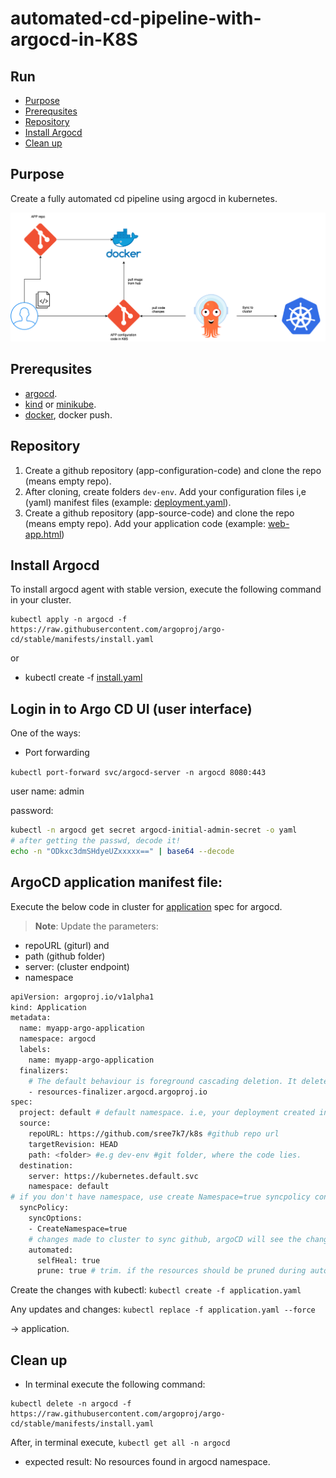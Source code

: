 # automated-cd-pipeline-with-argocd-in-K8S

## Run
  - [Purpose](#purpose)
  - [Prerequsites](#prerequsites)
  - [Repository](#repository)
  - [Install Argocd](#install-argocd)
  - [Clean up](#clean-up)

## Purpose

Create a fully automated cd pipeline using argocd in kubernetes.

![design](pics/diagram.png)
## Prerequsites

- [argocd](https://argo-cd.readthedocs.io/en/stable/getting_started/).
- [kind](https://kind.sigs.k8s.io/docs/user/quick-start/) or [minikube](https://kubernetes.io/docs/tutorials/kubernetes-basics/create-cluster/cluster-intro/).
- [docker](https://www.docker.com/), docker push.

## Repository

1. Create a github repository (app-configuration-code) and clone the repo (means empty repo).
2. After cloning, create folders `dev-env`. Add your configuration files i,e (yaml) manifest files (example: [deployment.yaml](deployment.yaml)).
3. Create a github repository (app-source-code) and clone the repo (means empty repo). Add your application code (example: [web-app.html](web-app.html))


## Install Argocd

To install argocd agent with stable version, execute the following command in your cluster.

```
kubectl apply -n argocd -f https://raw.githubusercontent.com/argoproj/argo-cd/stable/manifests/install.yaml
```
or

- kubectl create -f [install.yaml](install.yaml)

## Login in to Argo CD UI (user interface)

One of the ways: 
- Port forwarding

`kubectl port-forward svc/argocd-server -n argocd 8080:443`

user name: admin

password:

```bash
kubectl -n argocd get secret argocd-initial-admin-secret -o yaml
# after getting the passwd, decode it!
echo -n "ODkxc3dmSHdyeUZxxxxx==" | base64 --decode
```

## ArgoCD application manifest file:

Execute the below code in cluster for [application](https://argo-cd.readthedocs.io/en/stable/operator-manual/declarative-setup/) spec for argocd.

> **Note**: Update the parameters:
- repoURL (giturl) and 
- path (github folder)
- server: (cluster endpoint)
- namespace

```bash
apiVersion: argoproj.io/v1alpha1
kind: Application
metadata:
  name: myapp-argo-application
  namespace: argocd
  labels:
    name: myapp-argo-application
  finalizers:
    # The default behaviour is foreground cascading deletion. It delete both the app and it's resource.
    - resources-finalizer.argocd.argoproj.io
spec:
  project: default # default namespace. i.e, your deployment created in default namespace
  source:
    repoURL: https://github.com/sree7k7/k8s #github repo url
    targetRevision: HEAD
    path: <folder> #e.g dev-env #git folder, where the code lies.
  destination:
    server: https://kubernetes.default.svc
    namespace: default
# if you don't have namespace, use create Namespace=true syncpolicy config
  syncPolicy:
    syncOptions:
    - CreateNamespace=true
    # changes made to cluster to sync github, argoCD will see the changes made in manifest file
    automated:
      selfHeal: true
      prune: true # trim. if the resources should be pruned during auto-syncing.
```

Create the changes with kubectl:
`kubectl create -f application.yaml`

Any updates and changes:
`kubectl replace -f application.yaml --force`

→ application.

## Clean up
- In terminal execute the following command:

```docker
kubectl delete -n argocd -f https://raw.githubusercontent.com/argoproj/argo-cd/stable/manifests/install.yaml
```
After, in terminal execute, `kubectl get all -n argocd`
- expected result: No resources found in argocd namespace.
